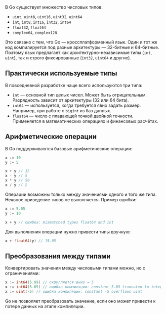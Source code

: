 В Go существует множество числовых типов:

- `uint`, `uint8`, `uint16`, `uint32`, `uint64`
- `int`, `int8`, `int16`, `int32`, `int64`
- `float32`, `float64`
- `complex64`, `complex128`

Это связано с тем, что Go — кроссплатформенный язык. Один и тот же код компилируется под разные архитектуры — 32-битные и 64-битные. Поэтому язык предлагает как архитектурно-независимые типы (`int`, `uint`), так и строго фиксированные (`int32`, `uint64` и другие).

## Практически используемые типы

В повседневной разработке чаще всего используются три типа:

- `int` — основной тип целых чисел. Может быть отрицательным. Разрядность зависит от архитектуры (32 или 64 бита).
- `int64` — используется, когда требуется явно задать размер. Например, при работе с `bigint` из баз данных.
- `float64` — число с плавающей точкой двойной точности. Применяется в математических операциях и финансовых расчётах.

## Арифметические операции

В Go поддерживаются базовые арифметические операции:

```go
x := 10
y := 5

x + y // 15
x - y // 5
x * y // 50
x / y // 2
```

Операции возможны только между значениями одного и того же типа. Неявное приведение типов не выполняется. Пример ошибки:

```go
x := 5.05
y := 10

x + y // ошибка: mismatched types float64 and int
```

Для выполнения операции нужно привести типы вручную:

```go
x + float64(y) // 15.05
```

## Преобразования между типами

Конвертировать значения между числовыми типами можно, но с ограничениями:

```go
x := int64(5.99) // округляется вниз → 5
x := int64(5.05) // ошибка компиляции: constant 5.05 truncated to integer
x := uint(-5) // ошибка компиляции: constant -5 overflows uint
```

Go не позволяет преобразовать значение, если оно может привести к потере данных на этапе компиляции.
